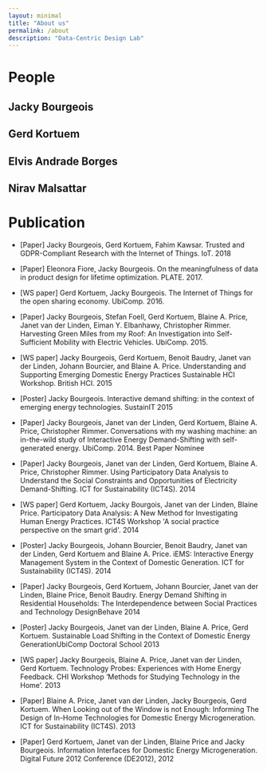 ```yaml
---
layout: minimal
title: "About us"
permalink: /about
description: "Data-Centric Design Lab"
---
```


# People

## Jacky Bourgeois


## Gerd Kortuem


## Elvis Andrade Borges

## Nirav Malsattar


# Publication

* [Paper] Jacky Bourgeois, Gerd Kortuem, Fahim Kawsar. Trusted and GDPR-Compliant Research with the Internet of Things. IoT. 2018

* [Paper] Eleonora Fiore, Jacky Bourgeois. On the meaningfulness of data in product design for lifetime optimization. PLATE. 2017.

* [WS paper] Gerd Kortuem, Jacky Bourgeois. The Internet of Things for the open sharing economy. UbiComp. 2016.

* [Paper] Jacky Bourgeois, Stefan Foell, Gerd Kortuem, Blaine A. Price, Janet van der Linden, Eiman Y. Elbanhawy, Christopher Rimmer. Harvesting Green Miles from my Roof: An Investigation into Self-Sufficient Mobility with Electric Vehicles. UbiComp. 2015.

* [WS paper] Jacky Bourgeois, Gerd Kortuem, Benoit Baudry, Janet van der Linden, Johann Bourcier, and Blaine A. Price. Understanding and Supporting Emerging Domestic Energy Practices Sustainable HCI Workshop. British HCI. 2015

* [Poster] Jacky Bourgeois. Interactive demand shifting: in the context of emerging energy technologies. SustainIT 2015

* [Paper] Jacky Bourgeois, Janet van der Linden, Gerd Kortuem, Blaine A. Price, Christopher Rimmer. Conversations with my washing machine: an in-the-wild study of Interactive Energy Demand-Shifting with self-generated energy. UbiComp. 2014. Best Paper Nominee

* [Paper] Jacky Bourgeois, Janet van der Linden, Gerd Kortuem, Blaine A. Price, Christopher Rimmer. Using Participatory Data Analysis to Understand the Social Constraints and Opportunities of Electricity Demand-Shifting. ICT for Sustainability (ICT4S). 2014

* [WS paper] Gerd Kortuem, Jacky Bourgois, Janet van der Linden, Blaine Price. Participatory Data Analysis: A New Method for Investigating Human Energy Practices. ICT4S Workshop 'A social practice perspective on the smart grid'. 2014

* [Poster] Jacky Bourgeois, Johann Bourcier, Benoit Baudry, Janet van der Linden, Gerd Kortuem and Blaine A. Price. iEMS: Interactive Energy Management System in the Context of Domestic Generation. ICT for Sustainability (ICT4S). 2014

* [Paper] Jacky Bourgeois, Gerd Kortuem, Johann Bourcier, Janet van der Linden, Blaine Price, Benoit Baudry. Energy Demand Shifting in Residential Households: The Interdependence between Social Practices and Technology DesignBehave 2014

* [Poster] Jacky Bourgeois, Janet van der Linden, Blaine A. Price, Gerd Kortuem. Sustainable Load Shifting in the Context of Domestic Energy GenerationUbiComp Doctoral School 2013

* [WS paper] Jacky Bourgeois, Blaine A. Price, Janet van der Linden, Gerd Kortuem. Technology Probes: Experiences with Home Energy Feedback. CHI Workshop ‘Methods for Studying Technology in the Home’. 2013

* [Paper] Blaine A. Price, Janet van der Linden, Jacky Bourgeois, Gerd Kortuem. When Looking out of the Window is not Enough: Informing The Design of In-Home Technologies for Domestic Energy Microgeneration. ICT for Sustainability (ICT4S). 2013

* [Paper] Gerd Kortuem, Janet van der Linden, Blaine Price and Jacky Bourgeois. Information Interfaces for Domestic Energy Microgeneration. Digital Future 2012 Conference (DE2012), 2012
